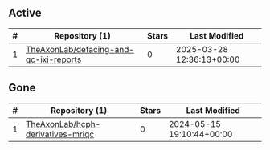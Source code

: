 ## Active
| # | Repository (1) | Stars | Last Modified |
| --- | --- | --- | --- |
| 1 | [TheAxonLab/defacing-and-qc-ixi-reports](https://gin.g-node.org/TheAxonLab/defacing-and-qc-ixi-reports) | 0 | 2025-03-28 12:36:13+00:00 |

## Gone
| # | Repository (1) | Stars | Last Modified |
| --- | --- | --- | --- |
| 1 | [TheAxonLab/hcph-derivatives-mriqc](https://gin.g-node.org/TheAxonLab/hcph-derivatives-mriqc) | 0 | 2024-05-15 19:10:44+00:00 |
